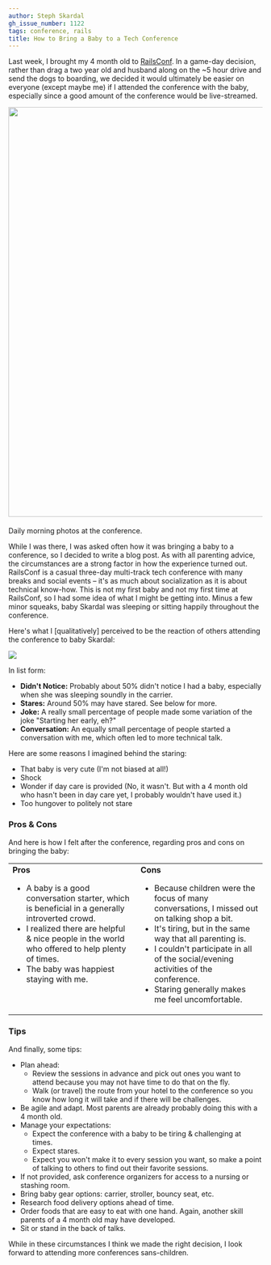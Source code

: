```yaml
---
author: Steph Skardal
gh_issue_number: 1122
tags: conference, rails
title: How to Bring a Baby to a Tech Conference
---
```


Last week, I brought my 4 month old to [RailsConf](http://railsconf.com/). In a game-day decision, rather than drag a two year old and husband along on the ~5 hour drive and send the dogs to boarding, we decided it would ultimately be easier on everyone (except maybe me) if I attended the conference with the baby, especially since a good amount of the conference would be live-streamed.

<img border="0" src="/blog/2015/04/27/how-to-bring-baby-to-tech-conference/image-0.jpeg" style="margin-bottom:5px;" width="810"/>

Daily morning photos at the conference.

While I was there, I was asked often how it was bringing a baby to a conference, so I decided to write a blog post. As with all parenting advice, the circumstances are a strong factor in how the experience turned out. RailsConf is a casual three-day multi-track tech conference with many breaks and social events – it's as much about socialization as it is about technical know-how. This is not my first baby and not my first time at RailsConf, so I had some idea of what I might be getting into. Minus a few minor squeaks, baby Skardal was sleeping or sitting happily throughout the conference.

Here's what I [qualitatively] perceived to be the reaction of others attending the conference to baby Skardal:

<img border="0" src="/blog/2015/04/27/how-to-bring-baby-to-tech-conference/image-1.png"/>

In list form:

- **Didn't Notice:** Probably about 50% didn't notice I had a baby, especially when she was sleeping soundly in the carrier.
- **Stares:** Around 50% may have stared. See below for more.
- **Joke:** A really small percentage of people made some variation of the joke "Starting her early, eh?"
- **Conversation:** An equally small percentage of people started a conversation with me, which often led to more technical talk.

Here are some reasons I imagined behind the staring:

- That baby is very cute (I'm not biased at all!)
- Shock
- Wonder if day care is provided (No, it wasn't. But with a 4 month old who hasn't been in day care yet, I probably wouldn't have used it.)
- Too hungover to politely not stare

### Pros & Cons

And here is how I felt after the conference, regarding pros and cons on bringing the baby:

<table cellpadding="0" cellspacing="0"><tbody><tr> <td style="padding-right:10px;" valign="top" width="50%"><b>Pros</b><br/>
<ul><li>A baby is a good conversation starter, which is beneficial in a generally introverted crowd.</li>
<li>I realized there are helpful & nice people in the world who offered to help plenty of times.</li>
<li>The baby was happiest staying with me.</li>
</ul></td> <td style="padding-left:10px;" valign="top" width="50%"><b>Cons</b><br/>
<ul><li>Because children were the focus of many conversations, I missed out on talking shop a bit.</li>
<li>It's tiring, but in the same way that all parenting is.</li>
<li>I couldn't participate in all of the social/evening activities of the conference.</li>
<li>Staring generally makes me feel uncomfortable.</li>
</ul></td> </tr>
</tbody></table>

### Tips

And finally, some tips:

- Plan ahead:
    - Review the sessions in advance and pick out ones you want to attend because you may not have time to do that on the fly.
    - Walk (or travel) the route from your hotel to the conference so you know how long it will take and if there will be challenges.
- Be agile and adapt. Most parents are already probably doing this with a 4 month old.
- Manage your expectations:
    - Expect the conference with a baby to be tiring & challenging at times.
    - Expect stares.
    - Expect you won't make it to every session you want, so make a point of talking to others to find out their favorite sessions.
- If not provided, ask conference organizers for access to a nursing or stashing room.
- Bring baby gear options: carrier, stroller, bouncy seat, etc.
- Research food delivery options ahead of time.
- Order foods that are easy to eat with one hand. Again, another skill parents of a 4 month old may have developed.
- Sit or stand in the back of talks.

While in these circumstances I think we made the right decision, I look forward to attending more conferences sans-children.
